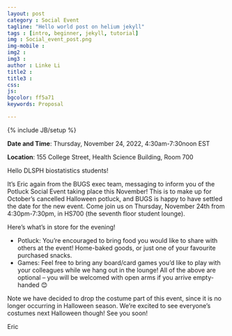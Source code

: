 ```yaml
---
layout: post
category : Social Event
tagline: "Hello world post on helium jekyll"
tags : [intro, beginner, jekyll, tutorial]
img : Social_event_post.png
img-mobile : 
img2 : 
img3 : 
author : Linke Li
title2 : 
title3 : 
css: 
js: 
bgcolor: ff5a71
keywords: Proposal

---
```


{% include JB/setup %}



**Date and Time**:  Thursday, November 24, 2022, 4:30am-7:30noon EST

**Location**: 155 College Street, Health Science Building, Room 700





<!--more-->

Hello DLSPH biostatistics students!
 
It’s Eric again from the BUGS exec team, messaging to inform you of the Potluck Social Event taking place this November! This is to make up for October’s cancelled Halloween potluck, and BUGS is happy to have settled the date for the new event. Come join us on Thursday, November 24th from 4:30pm-7:30pm, in HS700 (the seventh floor student lounge).
 
Here’s what’s in store for the evening! 
* Potluck: You’re encouraged to bring food you would like to share with others at the event! Home-baked goods, or just one of your favourite purchased snacks.
* Games: Feel free to bring any board/card games you’d like to play with your colleagues while we hang out in the lounge!
All of the above are optional – you will be welcomed with open arms if you arrive empty-handed 😊
 
Note we have decided to drop the costume part of this event, since it is no longer occurring in Halloween season. We’re excited to see everyone’s costumes next Halloween though! 
See you soon! 

Eric
 
